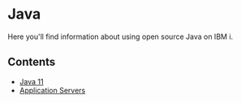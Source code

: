 # Java

Here you'll find information about using open source Java on IBM i.

## Contents

- [Java 11](JAVA11_EARLY_ACCESS.md)
- [Application Servers](APP_SERVERS.md)
